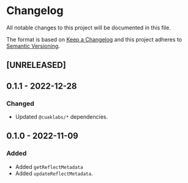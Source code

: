 # Changelog
All notable changes to this project will be documented in this file.

The format is based on [Keep a Changelog](http://keepachangelog.com/en/1.0.0/)
and this project adheres to [Semantic Versioning](http://semver.org/spec/v2.0.0.html).

<!--
## [UNRELEASED]

### Added
### Changed
### Deprecated
### Removed
### Fixed
### Security
### Docs
-->




## [UNRELEASED]




## 0.1.1 - 2022-12-28

### Changed
- Updated `@cuaklabs/*` dependencies.




## 0.1.0 - 2022-11-09

### Added
- Added `getReflectMetadata`
- Added `updateReflectMetadata`.



